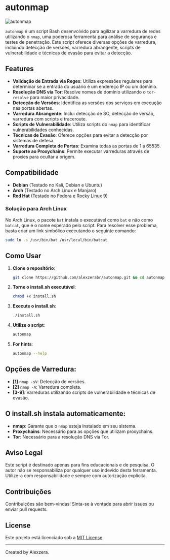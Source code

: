 # autonmap

![autonmap](https://github.com/user-attachments/assets/79b6301c-f5ed-4a1e-aa26-776361616793)

`autonmap` é um script Bash desenvolvido para agilizar a varredura de redes utilizando o `nmap`, uma poderosa ferramenta para análise de segurança e testes de penetração. Este script oferece diversas opções de varredura, incluindo detecção de versões, varredura abrangente, scripts de vulnerabilidade e técnicas de evasão para evitar a detecção.

## Features

- **Validação de Entrada via Regex**: Utiliza expressões regulares para determinar se a entrada do usuário é um endereço IP ou um domínio.
- **Resolução DNS via Tor**: Resolve nomes de domínio utilizando o `tor-resolve` para maior privacidade.
- **Detecção de Versões**: Identifica as versões dos serviços em execução nas portas abertas.
- **Varredura Abrangente**: Inclui detecção de SO, detecção de versão, varredura com scripts e traceroute.
- **Scripts de Vulnerabilidade**: Utiliza scripts do `nmap` para identificar vulnerabilidades conhecidas.
- **Técnicas de Evasão**: Oferece opções para evitar a detecção por sistemas de defesa.
- **Varredura Completa de Portas**: Examina todas as portas de 1 a 65535.
- **Suporte ao Proxychains**: Permite executar varreduras através de proxies para ocultar a origem.

## Compatibilidade

- **Debian** (Testado no Kali, Debian e Ubuntu)
- **Arch** (Testado no Arch Linux e Manjaro)
- **Red Hat** (Testado no Fedora e Rocky Linux 9)

### Solução para Arch Linux

No Arch Linux, o pacote `bat` instala o executável como `bat` e não como `batcat`, que é o nome esperado pelo script. Para resolver esse problema, basta criar um link simbólico executando o seguinte comando:

```bash
sudo ln -s /usr/bin/bat /usr/local/bin/batcat
```

## Como Usar

1. **Clone o repositório**:
   ```bash
   git clone https://github.com/alexzerabr/autonmap.git && cd autonmap

2. **Torne o install.sh executável**:
   ```bash
   chmod +x install.sh 
   ```

3. **Execute o install.sh**:
   ```bash
   ./install.sh
   ```

4. **Utilize o script**:
   ```bash
   autonmap
   ```

5. **For hints**:
   ```bash
   autonmap --help
   ```

## Opções de Varredura:

- **[1]** `nmap -sV`: Detecção de versões.
- **[2]** `nmap -A`: Varredura completa.
- **[3-9]**: Varreduras utilizando scripts de vulnerabilidade e técnicas de evasão.

## O install.sh instala automaticamente:  

- **nmap**: Garante que o `nmap` esteja instalado em seu sistema.
- **Proxychains**: Necessário para as opções que utilizam proxychains.
- **Tor**: Necessário para a resolução DNS via Tor.

## Aviso Legal

Este script é destinado apenas para fins educacionais e de pesquisa. O autor não se responsabiliza por qualquer uso indevido desta ferramenta. Utilize-a com responsabilidade e sempre com autorização explícita.

## Contribuições

Contribuições são bem-vindas! Sinta-se à vontade para abrir issues ou enviar pull requests.

## License

Este projeto está licenciado sob a [MIT License](LICENSE).

---

Created by Alexzera.
